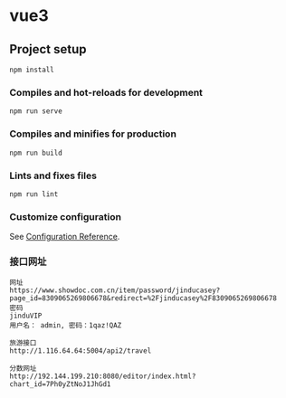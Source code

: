 # vue3

## Project setup
```
npm install
```

### Compiles and hot-reloads for development
```
npm run serve
```

### Compiles and minifies for production
```
npm run build
```

### Lints and fixes files
```
npm run lint
```

### Customize configuration
See [Configuration Reference](https://cli.vuejs.org/config/).


### 接口网址
```
网址
https://www.showdoc.com.cn/item/password/jinducasey?page_id=8309065269806678&redirect=%2Fjinducasey%2F8309065269806678
密码
jinduVIP
用户名： admin, 密码：1qaz!QAZ

旅游接口
http://1.116.64.64:5004/api2/travel

分数网址
http://192.144.199.210:8080/editor/index.html?chart_id=7Ph0yZtNoJ1JhGd1

```
